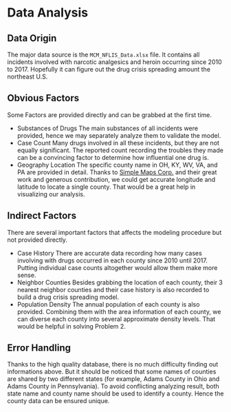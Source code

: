 # Data Analysis
## Data Origin
The major data source is the `MCM_NFLIS_Data.xlsx` file. It contains all incidents involved with narcotic analgesics and heroin occurring since 2010 to 2017. Hopefully it can figure out the drug crisis spreading amount the northeast U.S.
## Obvious Factors
Some Factors are provided directly and can be grabbed at the first time.
* Substances of Drugs
	The main substances of all incidents were provided, hence we may separately analyze them to validate the model.
* Case Count
	Many drugs involved in all these incidents, but they are not equally significant. The reported count recording the troubles they made can be a convincing factor to determine how influential one drug is.
* Geography Location
	The specific county name in OH, KY, WV, VA, and PA are provided in detail. Thanks to [Simple Maps Corp.][1] and their great work and generous contribution, we could get accurate longitude and latitude to locate a single county. That would be a great help in visualizing our analysis.
## Indirect Factors
There are several important factors that affects the modeling procedure but not provided directly. 
* Case History
	There are accurate data recording how many cases involving with drugs occurred in each county since 2010 until 2017. Putting individual case counts altogether would allow them make more sense.
* Neighbor Counties
	Besides grabbing the location of each county, their 3 nearest neighbor counties and their case history is also recorded to build a drug crisis spreading model.
* Population Density
	The annual population of each county is also provided. Combining them with the area information of each county, we can diverse each county into  several approximate density levels. That would be helpful in solving Problem 2.
## Error Handling
Thanks to the high quality database, there is no much difficulty finding out informations above. But it should be noticed that some names of counties are shared by two different states (for example, Adams County in Ohio and Adams County in Pennsylvania). To avoid conflicting analyzing result, both state name and county name should be used to identify a county. Hence the county data can be ensured unique.

[1]:	https://simplemaps.com "Simple Maps Corp."